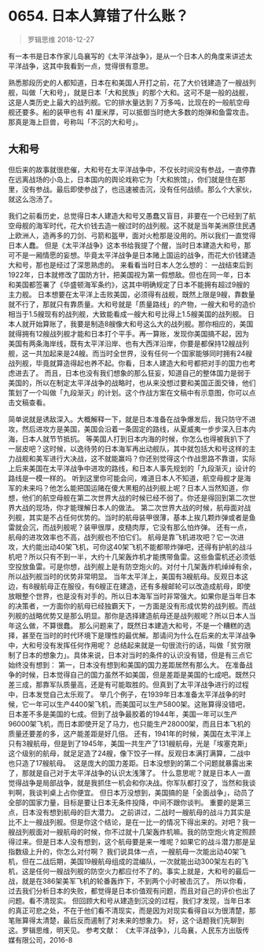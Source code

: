# 0654. 日本人算错了什么账？
> 罗辑思维
2018-12-27

有一本书是日本作家儿岛襄写的《太平洋战争》，是从一个日本人的角度来讲述太平洋战争，这其中我看到一点，觉得很有意思。

熟悉那段历史的人都知道，日本在和美国人开打之前，花了大价钱建造了一艘战列舰，叫做「大和号」，就是日本「大和民族」的那个大和。这可不是一般的战舰，这是人类历史上最大的战列舰。它的排水量达到 7 万多吨，比现在的一般航空母舰还要多。船的装甲也有 41 厘米厚，可以抵御当时绝大多数的炮弹和鱼雷攻击。那真是海上巨兽，号称叫「不沉的大和号」。

## 大和号
但后来的故事就很悲催，大和号在太平洋战争中，不仅长时间没有参战，一直停靠在远离战场的小岛上，日本国内的舆论戏称它为「大和旅馆」，你们就是住在那里，没有参战。最后即使参战了，也迅速被击沉，没有任何战绩。那么个大家伙，就这么泡汤了。

我们之前看历史，总觉得日本人建造大和号又愚蠢又盲目，非要在一个已经到了航空母舰的海军时代，花大价钱去造一艘过时的战列舰。这不就是当年美洲原住民遇上欧洲人，造再多的刀剑、弓箭和盔甲，面对火枪那是没用的。所以我们一直觉得日本人蠢。
但是《太平洋战争》这本书给我提了个醒，当时日本建造大和号，那可不是一厢情愿的妄想。毕竟太平洋战争是日本赌上国运的战争，而花大价钱建造大和号，那也是经过了深思熟虑的。
来看看当时日本人怎么想的：
一战结束后到1922年，日本就修改了国防方针，把美国视为第一假想敌。但也在同一年，日本和美国都签署了《华盛顿海军条约》，这其中明确规定了日本不能拥有超过9艘的主力舰。
日本想要在太平洋上击败美国，必须得有战舰，既然上限是9艘，靠数量就不行了，那就只有靠质量。大和号就是「质量路线」的产物，一艘大和号的造价相当于1.5艘现有的战列舰，大致能看成一艘大和号比得上1.5艘美国的战列舰。
日本人就开始算账了，我要是制造8艘像大和号这么大的战列舰。那你相应的，美国就得拥有12艘战列舰才能和日本打个平手。再一算账，发现你美国搞不起，因为美国有两条海岸线，既有太平洋沿岸、也有大西洋沿岸，你要是都保持12艘战列舰，这一共加起来是24艘。而当时全世界，没有任何一个国家能够同时拥有24艘战列舰，毕竟就算造得起也养不起。你看，日本人建造大和号都把对手的国力也考虑进去了。
而且，日本也没有我们想象的那么狂妄，知道自己的整体国力是弱于美国的，所以在制定太平洋战争的战略时，也从来没想过要和美国正面交锋，他们策划了一个叫做「九段渐灭」的计划。这个作战方案在文稿中有示意图，你可以点击文稿查看。

简单说就是诱敌深入。大概解释一下，就是日本准备在战争爆发后，我只防守不进攻，然后进攻方是美国，美国会沿着一条固定的路线，从夏威夷一步步深入日本内海，日本人就节节抵抗。
等美国人打到日本内海的时候，你怎么也得被我扒下了一层皮吧？这时候，以逸待劳的日本海军再出动舰队，其中就包括大和号这样的主力战舰和美军进行大决战，这不就能赢吗？你还别觉得这个作战思路不靠谱，实际上后来美国在太平洋战争中进攻的路线，和日本人事先规划的「九段渐灭」设计的路线是一模一样的。
听到这里你可能会问，难道日本人不知道，航空母舰才是海军的未来吗？他怎么能把国运赌在傻大黑粗的战列舰上呢？日本人当然知道，你想，他们的航空母舰在第二次世界大战的时候已经不弱了。你还是得回到第二次世界大战的现场，你才能理解日本人的做法。
第二次世界大战的时候，航母面对战列舰，其实是不占任何优势的。当时的航母装甲很薄，基本上挨几颗炸弹或者是鱼雷就会沉，而战列舰呢？装甲很厚，皮糙肉厚，它没有那么怕炸弹。
还有一点，航母的进攻效率也不高，战列舰也不怕它们。
航母是靠飞机进攻吧？它一次进攻，大约能出动40架飞机，可你这40架飞机不能都带炸弹吧，还得有护航的战斗机吧？所以只有不到一半，大约十几架轰炸机才能携带鱼雷。这些鱼雷机还必须低空投放鱼雷。可是你想，战列舰上是有防空炮火的。对付十几架轰炸机绰绰有余，所以战列舰当时的优势非常明显。
当年太平洋上，美国有3艘航母。反观日本这边，有8艘航母正在服役，有6艘正在建造，还有多艘邮轮可以改造成航母，即使放眼整个世界，也是没有对手的。所以日本海军当时非常强大。如果你是当年日本的决策者，一方面你的航母已经独霸天下，一方面是没有形成优势的战列舰。而战列舰的战略优势又是那么明显。那你是选择建造航母还是战列舰呢？所以日本人当年这么做，不算很蠢。
那么问题来了，既然日本建造大和号，不是一个糟糕的选择，甚至在当时的时代环境下是理性的最优解。那请问为什么在后来的太平洋战争中，大和号没有发挥任何作用呢？
总结起来就是一句很流行的话，叫做「贫穷限制了日本的想象力」。具体来说，日本对当时的条件的认识没有错，但是有三点它始终没有想到：
第一，日本没有想到和美国的国力差距居然有那么大。
在准备战争的时候，日本觉得自己的国力虽然不如美国，但是差距是美国的七成吧。既然只差三成，那靠军队质量高，还是有可能取胜的。但真到了太平洋战争进行的过程中，日本发觉自己太乐观了。
举几个例子，在1939年日本准备太平洋战争的时候，它一年可以生产4400架飞机，而美国可以生产5800架。这账算得没错吧，日本差不多是美国的七成。但到了战争最胶着的1944年，美国一年可以生产96000架飞机，而日本即使开足了马力，也只能生产28000架，而且日本飞机的质量还要差的多，这产能差距是好几倍。
还有，1941年的时候，美国在太平洋上只有3艘航母，但是到了1945年，美国一共生产了131艘航母，光是「埃塞克斯」这个级别的航母，就足足造了24艘，像下饺子一样。反观日本满打满算，二战中也只造了17艘航母。 
这是庞大的国力差距。日本没想到的第二个问题就暴露出来了，那就是自己对于太平洋战争的认识太浅薄了。
什么意思呢？就是日本人一直觉得战争是局部战争，就是我抓住一机会和你决战。你军队都打没了，当然和我谈判啊，我谈判桌上占你便宜。
但日本万没想到，美国搞的是「全面战争」，动员了全部的国家力量，目标是要让日本无条件投降，中间不跟你谈判。
重要的是第三点，日本没有想到航母的巨大潜力。
之前讲过，二战时一艘航母的战斗力其实是比不上一艘战列舰。但是你这个结论，是在一比一的情况下得出来的。对吧？我一艘战列舰面对一艘航母的时候，你不过就十几架轰炸机嘛。我的防空炮火肯定照顾得过来。但是日本人没有想到，这个航母要是来一堆呢？如果它的战斗潜力那是呈指数级上升的，你怎么对付啊？
我们说具体一点，一艘航母一次能出动40架飞机，但在二战后期，美国19艘航母组成的混编队，一次就能出动300架左右的飞机，这是任何一艘战列舰的防空火力都应付不了的。事实上就是，大和号的最后一战，就是在386架美军飞机的轮番轰炸下，不到两个小时被击沉了。
所以你看，过去我们分析日本的失败，都觉得是日本价值观有问题，而且对自己的评价也出了问题。看不清现实。
但回顾大和号从建造到沉没的过程，我们才发现，当年日本的真正可悲之处，不在于他们看不清现实，而是因为对现实看得自以为很清楚，那笔账算得太清楚，最后反而遏制了对未来的想象力。
好，这个话题我们先聊到这。罗辑思维，明天见。
参考文献：
《太平洋战争》，儿岛襄，人民东方出版传媒有限公司，2016-8